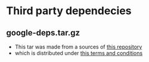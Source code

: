 # Third party dependecies

## google-deps.tar.gz
* This tar was made from a sources of [this repository](https://github.com/GoogleCloudPlatform/ios-docs-samples/)
* which is distributed under [this terms and conditions](https://github.com/GoogleCloudPlatform/ios-docs-samples/blob/master/LICENSE)
